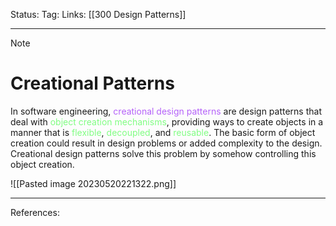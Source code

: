 Status: 
Tag:
Links: [[300 Design Patterns]]

---
> [!note] 
>  # Creational Patterns

In software engineering, <font style="color:#b562f9">creational design patterns</font> are design patterns that deal with <font style="color:#81fd83">object creation mechanisms</font>, providing ways to create objects in a manner that is <font style="color:#81fd83">flexible</font>, <font style="color:#81fd83">decoupled</font>, and <font style="color:#81fd83">reusable</font>. The basic form of object creation could result in design problems or added complexity to the design. Creational design patterns solve this problem by somehow controlling this object creation.

![[Pasted image 20230520221322.png]]

---
References:
